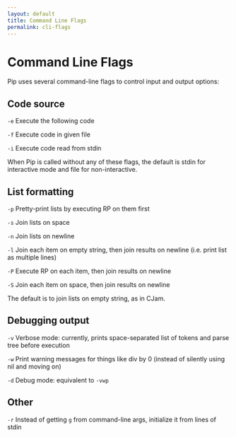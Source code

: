 ```yaml
---
layout: default
title: Command Line Flags
permalink: cli-flags
---
```


# Command Line Flags

Pip uses several command-line flags to control input and output options:

## Code source

`-e` Execute the following code

`-f` Execute code in given file

`-i` Execute code read from stdin

When Pip is called without any of these flags, the default is stdin for interactive mode and file for non-interactive.

## List formatting

`-p` Pretty-print lists by executing RP on them first

`-s` Join lists on space

`-n` Join lists on newline

`-l` Join each item on empty string, then join results on newline (i.e. print list as multiple lines)

`-P` Execute RP on each item, then join results on newline

`-S` Join each item on space, then join results on newline

The default is to join lists on empty string, as in CJam.

## Debugging output

`-v` Verbose mode: currently, prints space-separated list of tokens and parse tree before execution

`-w` Print warning messages for things like div by 0 (instead of silently using nil and moving on)

`-d` Debug mode: equivalent to `-vwp`

## Other

`-r` Instead of getting `g` from command-line args, initialize it from lines of stdin
